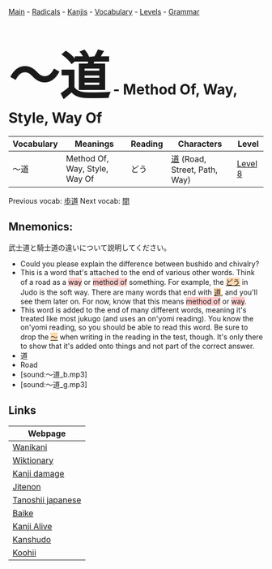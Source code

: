 <style> bigfont {font-size: 100px}</style>
[Main](../README.md) -
[Radicals](../radicals.md) -
[Kanjis](../kanjis.md) -
[Vocabulary](../vocabulary.md) -
[Levels](../levels.md) -
[Grammar](../grammar.md)
# <bigfont> 〜道</bigfont> - Method Of, Way, Style, Way Of 

| Vocabulary | Meanings | Reading | Characters | Level |
| --- | --- | --- | --- | --- |
| 〜道 | Method Of, Way, Style, Way Of | どう |  [道](../kanjis/道.md) (Road, Street, Path, Way) | [Level 8](../levels/wk_level8.md) |

Previous vocab: [歩道](歩道.md) Next vocab: [間](間.md) 

## Mnemonics:
武士道と騎士道の違いについて説明してください。
* Could you please explain the difference between bushido and chivalry?
* This is a word that's attached to the end of various other words. Think of a road as a <span style="background-color:#ffcccb"> way</span> or <span style="background-color:#ffcccb"> method of</span> something. For example, the <span style="background-color:#fed8b1"> [どう](https://jisho.org/search/どう)</span> in Judo is the soft way. There are many words that end with <span style="background-color:#fed8b1"> [道](https://jisho.org/search/道)</span>, and you'll see them later on. For now, know that this means <span style="background-color:#ffcccb"> method of</span> or <span style="background-color:#ffcccb"> way</span>.
* This word is added to the end of many different words, meaning it's treated like most jukugo (and uses an on'yomi reading). You know the on'yomi reading, so you should be able to read this word. Be sure to drop the <span style="background-color:#fed8b1"> [〜](https://jisho.org/search/〜)</span> when writing in the reading in the test, though. It's only there to show that it's added onto things and not part of the correct answer.
* 道
* Road
* [sound:〜道_b.mp3]
* [sound:〜道_g.mp3]


## Links 

| Webpage |
| --- |
| [Wanikani          ](https://www.wanikani.com/kanji/〜道) |
| [Wiktionary        ](https://en.wiktionary.org/wiki/〜道) |
| [Kanji damage      ](http://www.kanjidamage.com/kanji/search?utf8=✓&q=〜道) |
| [Jitenon           ](https://jitenon.com/kanji/〜道) |
| [Tanoshii japanese ](https://www.tanoshiijapanese.com/dictionary/kanji.cfm?k=〜道) |
| [Baike             ](https://baike.baidu.com/item/〜道) |
| [Kanji Alive       ](https://app.kanjialive.com/〜道) |
| [Kanshudo          ](https://www.kanshudo.com/searchmn?q=〜道) |
| [Koohii            ](https://kanji.koohii.com/study/kanji/〜道) |
